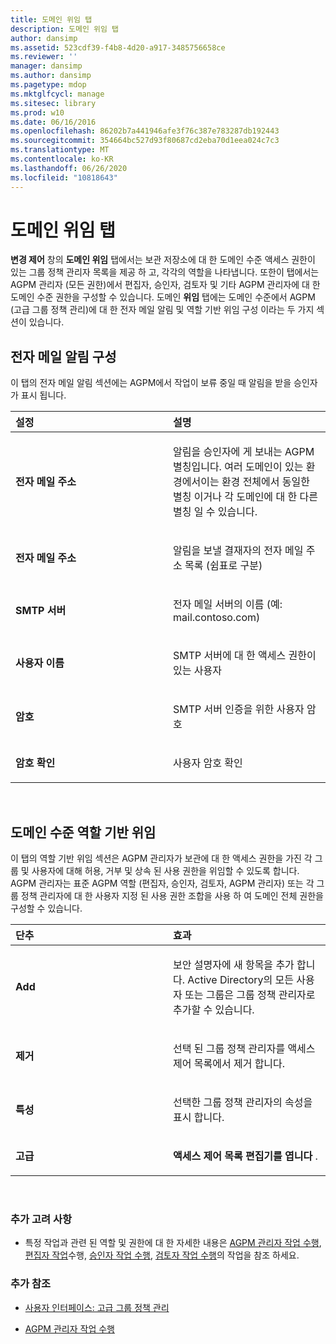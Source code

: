 ```yaml
---
title: 도메인 위임 탭
description: 도메인 위임 탭
author: dansimp
ms.assetid: 523cdf39-f4b8-4d20-a917-3485756658ce
ms.reviewer: ''
manager: dansimp
ms.author: dansimp
ms.pagetype: mdop
ms.mktglfcycl: manage
ms.sitesec: library
ms.prod: w10
ms.date: 06/16/2016
ms.openlocfilehash: 86202b7a441946afe3f76c387e783287db192443
ms.sourcegitcommit: 354664bc527d93f80687cd2eba70d1eea024c7c3
ms.translationtype: MT
ms.contentlocale: ko-KR
ms.lasthandoff: 06/26/2020
ms.locfileid: "10818643"
---
```

# 도메인 위임 탭


**변경 제어** 창의 **도메인 위임** 탭에서는 보관 저장소에 대 한 도메인 수준 액세스 권한이 있는 그룹 정책 관리자 목록을 제공 하 고, 각각의 역할을 나타냅니다. 또한이 탭에서는 AGPM 관리자 (모든 권한)에서 편집자, 승인자, 검토자 및 기타 AGPM 관리자에 대 한 도메인 수준 권한을 구성할 수 있습니다. 도메인 **위임** 탭에는 도메인 수준에서 AGPM (고급 그룹 정책 관리)에 대 한 전자 메일 알림 및 역할 기반 위임 구성 이라는 두 가지 섹션이 있습니다.

## 전자 메일 알림 구성


이 탭의 전자 메일 알림 섹션에는 AGPM에서 작업이 보류 중일 때 알림을 받을 승인자가 표시 됩니다.

<table>
<colgroup>
<col width="50%" />
<col width="50%" />
</colgroup>
<thead>
<tr class="header">
<th align="left">설정</th>
<th align="left">설명</th>
</tr>
</thead>
<tbody>
<tr class="odd">
<td align="left"><p><strong>전자 메일 주소</strong></p></td>
<td align="left"><p>알림을 승인자에 게 보내는 AGPM 별칭입니다. 여러 도메인이 있는 환경에서이는 환경 전체에서 동일한 별칭 이거나 각 도메인에 대 한 다른 별칭 일 수 있습니다.</p></td>
</tr>
<tr class="even">
<td align="left"><p><strong>전자 메일 주소</strong></p></td>
<td align="left"><p>알림을 보낼 결재자의 전자 메일 주소 목록 (쉼표로 구분)</p></td>
</tr>
<tr class="odd">
<td align="left"><p><strong>SMTP 서버</strong></p></td>
<td align="left"><p>전자 메일 서버의 이름 (예: mail.contoso.com)</p></td>
</tr>
<tr class="even">
<td align="left"><p><strong>사용자 이름</strong></p></td>
<td align="left"><p>SMTP 서버에 대 한 액세스 권한이 있는 사용자</p></td>
</tr>
<tr class="odd">
<td align="left"><p><strong>암호</strong></p></td>
<td align="left"><p>SMTP 서버 인증을 위한 사용자 암호</p></td>
</tr>
<tr class="even">
<td align="left"><p><strong>암호 확인</strong></p></td>
<td align="left"><p>사용자 암호 확인</p></td>
</tr>
</tbody>
</table>

 

## 도메인 수준 역할 기반 위임


이 탭의 역할 기반 위임 섹션은 AGPM 관리자가 보관에 대 한 액세스 권한을 가진 각 그룹 및 사용자에 대해 허용, 거부 및 상속 된 사용 권한을 위임할 수 있도록 합니다. AGPM 관리자는 표준 AGPM 역할 (편집자, 승인자, 검토자, AGPM 관리자) 또는 각 그룹 정책 관리자에 대 한 사용자 지정 된 사용 권한 조합을 사용 하 여 도메인 전체 권한을 구성할 수 있습니다.

<table>
<colgroup>
<col width="50%" />
<col width="50%" />
</colgroup>
<thead>
<tr class="header">
<th align="left">단추</th>
<th align="left">효과</th>
</tr>
</thead>
<tbody>
<tr class="odd">
<td align="left"><p><strong>Add</strong></p></td>
<td align="left"><p>보안 설명자에 새 항목을 추가 합니다. Active Directory의 모든 사용자 또는 그룹은 그룹 정책 관리자로 추가할 수 있습니다.</p></td>
</tr>
<tr class="even">
<td align="left"><p><strong>제거</strong></p></td>
<td align="left"><p>선택 된 그룹 정책 관리자를 액세스 제어 목록에서 제거 합니다.</p></td>
</tr>
<tr class="odd">
<td align="left"><p><strong>특성</strong></p></td>
<td align="left"><p>선택한 그룹 정책 관리자의 속성을 표시 합니다.</p></td>
</tr>
<tr class="even">
<td align="left"><p><strong>고급</strong></p></td>
<td align="left"><p><strong>액세스 제어 목록 편집기를 엽니다 </strong> .</p></td>
</tr>
</tbody>
</table>

 

### 추가 고려 사항

-   특정 작업과 관련 된 역할 및 권한에 대 한 자세한 내용은 [AGPM 관리자 작업 수행](performing-agpm-administrator-tasks-agpm30ops.md), [편집자 작업](performing-editor-tasks-agpm30ops.md)수행, [승인자 작업 수행](performing-approver-tasks-agpm30ops.md), [검토자 작업 수행](performing-reviewer-tasks-agpm30ops.md)의 작업을 참조 하세요.

### 추가 참조

-   [사용자 인터페이스: 고급 그룹 정책 관리](user-interface-advanced-group-policy-management-agpm30ops.md)

-   [AGPM 관리자 작업 수행](performing-agpm-administrator-tasks-agpm30ops.md)

 

 





